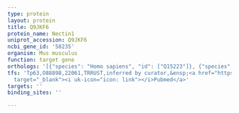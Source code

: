 ```yaml
---
type: protein
layout: protein
title: Q9JKF6
protein_name: Nectin1
uniprot_accession: Q9JKF6
ncbi_gene_id: '58235'
organism: Mus musculus
function: target gene
orthologs: '[{"species": "Homo sapiens", "id": ["Q15223"]}, {"species": "Rattus norvegicus", "id": ["F1LNP8"]}]'
tfs: 'Tp63,O88898,22061,TRRUST,inferred by curator,&ensp;<a href="https://www.ncbi.nlm.nih.gov/pubmed/?term=25387952%5Buid%5D+OR+29087512%5Buid%5D"
  target="_blank"><i uk-icon="icon: link"></i>Pubmed</a>'
targets: ''
binding_sites: ''

---
```

